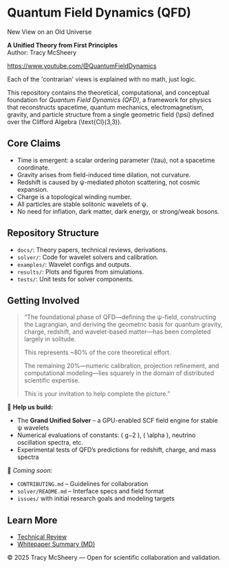 # Quantum Field Dynamics (QFD)
New View on an Old Universe

**A Unified Theory from First Principles**  
Author: Tracy McSheery

https://www.youtube.com/@QuantumFieldDynamics

Each of the 'contrarian' views is explained with no math, just logic.

This repository contains the theoretical, computational, and conceptual foundation for *Quantum Field Dynamics (QFD)*, a framework for physics that reconstructs spacetime, quantum mechanics, electromagnetism, gravity, and particle structure from a single geometric field \(\psi\) defined over the Clifford Algebra \(\text{Cl}(3,3)\).

##  Core Claims

- Time is emergent: a scalar ordering parameter \(\tau\), not a spacetime coordinate.
- Gravity arises from field-induced time dilation, not curvature.
- Redshift is caused by ψ-mediated photon scattering, not cosmic expansion.
- Charge is a topological winding number.
- All particles are stable solitonic wavelets of ψ.
- No need for inflation, dark matter, dark energy, or strong/weak bosons.

##  Repository Structure

- `docs/`: Theory papers, technical reviews, derivations.
- `solver/`: Code for wavelet solvers and calibration.
- `examples/`: Wavelet configs and outputs.
- `results/`: Plots and figures from simulations.
- `tests/`: Unit tests for solver components.

##  Getting Involved
> “The foundational phase of QFD—defining the ψ-field, constructing the Lagrangian, and deriving the geometric basis for quantum gravity, charge, redshift, and wavelet-based matter—has been completed largely in solitude.  
>  
> This represents ~80% of the core theoretical effort.  
>  
> The remaining 20%—numeric calibration, projection refinement, and computational modeling—lies squarely in the domain of distributed scientific expertise.  
>  
> This is your invitation to help complete the picture.”

🔧 **Help us build:**
- The **Grand Unified Solver** – a GPU-enabled SCF field engine for stable ψ wavelets
- Numerical evaluations of constants: \( g−2 \), \( \alpha \), neutrino oscillation spectra, etc.
- Experimental tests of QFD’s predictions for redshift, charge, and mass spectra

📌 _Coming soon:_
- `CONTRIBUTING.md` – Guidelines for collaboration  
- `solver/README.md` – Interface specs and field format  
- `issues/` with initial research goals and modeling targets  


##  Learn More

- [Technical Review](QFD_Technical_Review_GitHub.md)
- [Whitepaper Summary (MD)](QFD_Whitepaper.md)


© 2025 Tracy McSheery — Open for scientific collaboration and validation.
